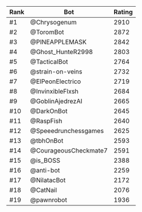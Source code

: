 Rank|Bot|Rating
---|---|---
#1|@Chrysogenum|2910
#2|@ToromBot|2872
#3|@PINEAPPLEMASK|2842
#4|@Ghost_HunteR2998|2803
#5|@TacticalBot|2764
#6|@strain-on-veins|2732
#7|@ElPeonElectrico|2719
#8|@InvinxibleFlxsh|2684
#9|@GoblinAjedrezAI|2665
#10|@DarkOnBot|2645
#11|@RaspFish|2640
#12|@Speeedrunchessgames|2625
#13|@tbhOnBot|2593
#14|@CourageousCheckmate7|2591
#15|@is_BOSS|2388
#16|@anti-bot|2259
#17|@NilatacBot|2172
#18|@CatNail|2076
#19|@pawnrobot|1936
